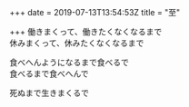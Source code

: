 +++
date = 2019-07-13T13:54:53Z
title = "至"

+++
働きまくって、働きたくなくなるまで    
休みまくって、休みたくなくなるまで  
  
食べへんようになるまで食べるで  
食べるまで食べへんで  
  
死ぬまで生きまくるで  